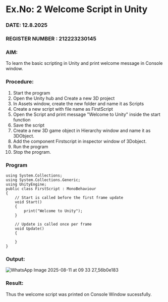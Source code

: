 # Ex.No: 2  Welcome Script in Unity
### DATE: 12.8.2025                                                                           
### REGISTER NUMBER : 212223230145
### AIM: 
 To learn the basic scripting in Unity and print welcome message in Console window. 
### Procedure:
1. Start the program
2. Open the Unity hub and Create a new 3D project
3. In Assets window, create the new folder and name it as Scripts
4. Create a new script with file name as FirstScript
5. Open the Script and print message "Welcome to Unity" inside the start function
6. Save the script
7. Create a new 3D game object in Hierarchy window and name it as 3DObject.
8. Add the component Firstscript in inspector window of 3Dobject.
9. Run the program
10. Stop the program.
### Program 
```
using System.Collections;
using System.Collections.Generic;
using UnityEngine;
public class FirstScript : MonoBehaviour
{
    // Start is called before the first frame update
    void Start()
    {
        print("Welcome to Unity");
    }

    // Update is called once per frame
    void Update()
    {
        
    }
}
```
### Output:

![WhatsApp Image 2025-08-11 at 09 33 27_56b0e183](https://github.com/user-attachments/assets/10f1cf5e-f12b-4e27-9837-b3ab26275b63)


### Result:
Thus the welcome script was printed on Console Window  sucessfully.

